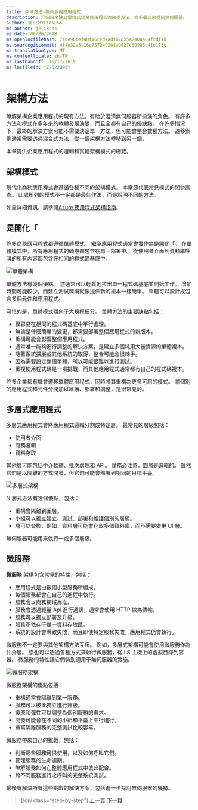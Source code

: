 ```yaml
---
title: 架構方法-無伺服器應用程式
description: 介紹用來建立雲端式企業應用程式的架構方法，從多層式架構到無伺服器。
author: JEREMYLIKNESS
ms.author: jeliknes
ms.date: 06/26/2018
ms.openlocfilehash: 74de96bef48f16ced4adf82855a740aa0afcdf1d
ms.sourcegitcommit: 4f4a32a5c16a75724920fa9627c59985c41e173c
ms.translationtype: MT
ms.contentlocale: zh-TW
ms.lasthandoff: 10/17/2019
ms.locfileid: "72522893"
---
```

# <a name="architecture-approaches"></a>架構方法

瞭解架構企業應用程式的現有方法，有助於澄清無伺服器所扮演的角色。 有許多方法和模式在多年來的軟體發展演變，而且全都有自己的優缺點。 在許多情況下，最終的解決方案可能不需要決定單一方法，但可能會整合數種方法。 遷移案例通常需要透過混合式方法，從一個架構方法轉移到另一個。

本章提供企業應用程式的邏輯和實體架構模式的總覽。

## <a name="architecture-patterns"></a>架構模式

現代化商務應用程式會遵循各種不同的架構模式。 本章節代表常見模式的問卷調查。 此處所列的模式不一定都是最佳作法，而是說明不同的方法。

如需詳細資訊，請參閱[Azure 應用程式架構指南](https://docs.microsoft.com/azure/architecture/guide/)。

## <a name="monoliths"></a>是開化「

許多商務應用程式都遵循單體模式。 繼承應用程式通常會實作為是開化「。 在單體模式中，所有應用程式的顧慮都包含在單一部署中。 從使用者介面到資料庫呼叫的所有內容都包含在相同的程式碼基底中。

![單體架構](./media/monolith-architecture.png)

單體方法有幾個優點。 您通常可以輕鬆地拉出單一程式碼基底並開始工作。 增加時間可能較少，而建立測試環境就像提供新的複本一樣簡單。 單體可以設計成包含多個元件和應用程式。

可惜的是，單體模式傾向于大規模細分。 單體方法的主要缺點包括：

- 很容易在相同的程式碼基底中平行處理。
- 無論是什麼簡單的變更，都需要部署整個應用程式的新版本。
- 重構可能會影響整個應用程式。
- 通常唯一能夠進行調整的解決方案，是建立多個耗用大量資源的單體複本。
- 隨著系統擴展或其他系統的取得，整合可能會很棘手。
- 因為需要設定整個單體，所以可能很難以進行測試。
- 重複使用程式碼是一項挑戰，而其他應用程式通常都有自己的程式碼複本。

許多企業都有機會遷移單體應用程式，同時將其重構為更多可用的模式。 將個別的應用程式和元件分開加以維護、部署和調整，是很常見的。

## <a name="n-layer-applications"></a>多層式應用程式

多層式應用程式會將應用程式邏輯分割成特定層。 最常見的層級包括：

- 使用者介面
- 商務邏輯
- 資料存取

其他層可能包括中介軟體、批次處理和 API。 請務必注意，圖層是邏輯的。 雖然它們是以隔離的方式開發，但它們可能會部署到相同的目標平臺。

![多層式架構](./media/n-layer-architecture.png)

N 層式方法有幾個優點，包括：

- 重構會隔離到圖層。
- 小組可以獨立建立、測試、部署和維護個別的層級。
- 層可以交換，例如，資料層可能會存取多個資料庫，而不需要變更 UI 層。

無伺服器可能用來執行一或多個層級。

## <a name="microservices"></a>微服務

**[微服務](https://docs.microsoft.com/azure/architecture/guide/architecture-styles/microservices)** 架構包含常見的特性，包括：

- 應用程式是由數個小型服務所組成。
- 每個服務都會在自己的進程中執行。
- 服務會以商務網域為准。
- 服務會透過輕量 Api 進行通訊，通常會使用 HTTP 做為傳輸。
- 服務可以獨立部署及升級。
- 服務不依存于單一資料存放區。
- 系統的設計會導致失敗，而且即使特定服務失敗，應用程式仍會執行。

微服務不一定要與其他架構方法互斥。 例如，多層式架構可能會使用微服務作為仲介層。 您也可以透過各種方式來執行微服務，從 IIS 主機上的虛擬目錄到容器。 微服務的特性讓它們特別適用于無伺服器的實施。

![微服務架構](./media/microservices-architecture.png)

微服務架構的優點包括：

- 重構通常會隔離到單一服務。
- 服務可以彼此獨立進行升級。
- 復原和彈性可以調整為個別服務的需求。
- 開發可能會在不同的小組和平臺上平行進行。
- 撰寫隔離服務的完整測試比較容易。

微服務帶來自己的挑戰，包括：

- 判斷哪些服務可供使用，以及如何呼叫它們。
- 管理服務的生命週期。
- 瞭解服務如何在整體應用程式中彼此配合。
- 跨不同服務進行之呼叫的完整系統測試。

最後有解決所有這些挑戰的解決方案，包括進一步探討無伺服器的優勢。

>[!div class="step-by-step"]
>[上一頁](index.md)
>[下一頁](architecture-deployment-approaches.md)

